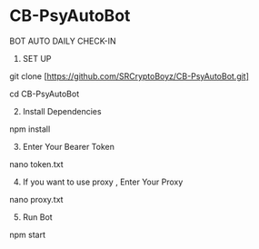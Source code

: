 # CB-PsyAutoBot
BOT AUTO DAILY CHECK-IN


1. SET UP 

git clone [https://github.com/SRCryptoBoyz/CB-PsyAutoBot.git]

cd CB-PsyAutoBot



2. Install Dependencies

npm install



3. Enter Your Bearer Token 

nano token.txt



4. If you want to use proxy , Enter Your Proxy

nano proxy.txt



5. Run Bot 

npm start
